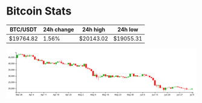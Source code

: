 # Bitcoin Stats

BTC/USDT|24h change|24h high|24h low|
|---|---|---|---|
|$19764.82|1.56%|$20143.02|$19055.31|

<img src="./chart.svg">
